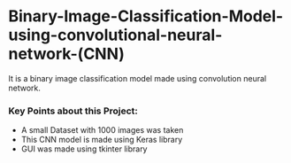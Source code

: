 # Binary-Image-Classification-Model-using-convolutional-neural-network-(CNN)
It is a binary image classification model made using convolution neural network.
### Key Points about this Project:
- A small Dataset with 1000 images was taken
- This CNN model is made using Keras library
- GUI was made using tkinter library
